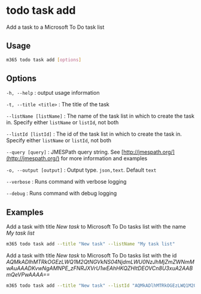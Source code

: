 # todo task add

Add a task to a Microsoft To Do task list

## Usage

```sh
m365 todo task add [options]
```

## Options

`-h, --help`
: output usage information

`-t, --title <title>`
: The title of the task

`--listName [listName]`
: The name of the task list in which to create the task in. Specify either `listName` or `listId`, not both

`--listId [listId]`
: The id of the task list in which to create the task in. Specify either `listName` or `listId`, not both

`--query [query]`
: JMESPath query string. See [http://jmespath.org/](http://jmespath.org/) for more information and examples

`-o, --output [output]`
: Output type. `json,text`. Default `text`

`--verbose`
: Runs command with verbose logging

`--debug`
: Runs command with debug logging

## Examples

Add a task with title _New task_ to Microsoft To Do tasks list with the name _My task list_

```sh
m365 todo task add --title "New task" --listName "My task list"
```

Add a task with title _New task_ to Microsoft To Do tasks list with the id _AQMkADlhMTRkOGEzLWQ1M2QtNGVkNS04NjdmLWU0NzJhMjZmZWNmMwAuAAADKvwNgAMNPE_zFNRJXVrU1wEAhHKQZHItDEOVCn8U3xuA2AABmQeVPwAAAA==_

```sh
m365 todo task add --title "New task" --listId "AQMkADlhMTRkOGEzLWQ1M2QtNGVkNS04NjdmLWU0NzJhMjZmZWNmMwAuAAADKvwNgAMNPE_zFNRJXVrU1wEAhHKQZHItDEOVCn8U3xuA2AABmQeVPwAAAA=="
```
